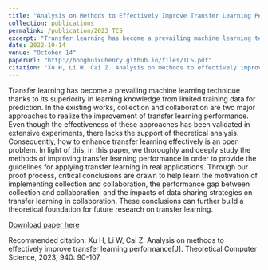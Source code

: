 ```yaml
---
title: "Analysis on Methods to Effectively Improve Transfer Learning Performance"
collection: publications
permalink: /publication/2023_TCS
excerpt: "Transfer learning has become a prevailing machine learning technique thanks to its superiority in learning knowledge from limited training data for prediction. In the existing works, collection and collaboration are two major approaches to realize the improvement of transfer learning performance. Even though the effectiveness of these approaches has been validated in extensive experiments, there lacks the support of theoretical analysis. Consequently, how to enhance transfer learning effectively is an open problem. In light of this, in this paper, we thoroughly and deeply study the methods of improving transfer learning performance in order to provide the guidelines for applying transfer learning in real applications. Through our proof process, critical conclusions are drawn to help learn the motivation of implementing collection and collaboration, the performance gap between collection and collaboration, and the impacts of data sharing strategies on transfer learning in collaboration. These conclusions can further build a theoretical foundation for future research on transfer learning."
date: 2022-10-14
venue: "October 14"
paperurl: "http://honghuixuhenry.github.io/files/TCS.pdf"
citation: "Xu H, Li W, Cai Z. Analysis on methods to effectively improve transfer learning performance[J]. Theoretical Computer Science, 2023, 940: 90-107."
---
```


Transfer learning has become a prevailing machine learning technique thanks to its superiority in learning knowledge from limited training data for prediction. In the existing works, collection and collaboration are two major approaches to realize the improvement of transfer learning performance. Even though the effectiveness of these approaches has been validated in extensive experiments, there lacks the support of theoretical analysis. Consequently, how to enhance transfer learning effectively is an open problem. In light of this, in this paper, we thoroughly and deeply study the methods of improving transfer learning performance in order to provide the guidelines for applying transfer learning in real applications. Through our proof process, critical conclusions are drawn to help learn the motivation of implementing collection and collaboration, the performance gap between collection and collaboration, and the impacts of data sharing strategies on transfer learning in collaboration. These conclusions can further build a theoretical foundation for future research on transfer learning.

[Download paper here](http://honghuixuhenry.github.io/files/TCS.pdf)

Recommended citation: Xu H, Li W, Cai Z. Analysis on methods to effectively improve transfer learning performance[J]. Theoretical Computer Science, 2023, 940: 90-107.
